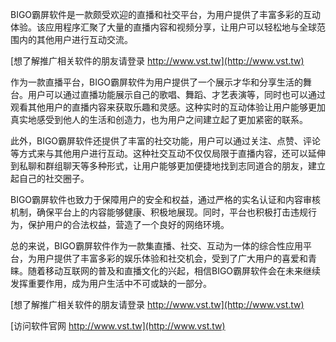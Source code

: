 BIGO霸屏软件是一款颇受欢迎的直播和社交平台，为用户提供了丰富多彩的互动体验。该应用程序汇聚了大量的直播内容和视频分享，让用户可以轻松地与全球范围内的其他用户进行互动交流。

[想了解推广相关软件的朋友请登录 http://www.vst.tw](http://www.vst.tw)

作为一款直播平台，BIGO霸屏软件为用户提供了一个展示才华和分享生活的舞台。用户可以通过直播功能展示自己的歌唱、舞蹈、才艺表演等，同时也可以通过观看其他用户的直播内容来获取乐趣和灵感。这种实时的互动体验让用户能够更加真实地感受到他人的生活和创造力，也为用户之间建立起了更加紧密的联系。

此外，BIGO霸屏软件还提供了丰富的社交功能，用户可以通过关注、点赞、评论等方式来与其他用户进行互动。这种社交互动不仅仅局限于直播内容，还可以延伸到私聊和群组聊天等多种形式，让用户能够更加便捷地找到志同道合的朋友，建立起自己的社交圈子。

BIGO霸屏软件也致力于保障用户的安全和权益，通过严格的实名认证和内容审核机制，确保平台上的内容能够健康、积极地展现。同时，平台也积极打击违规行为，保护用户的合法权益，营造了一个良好的网络环境。

总的来说，BIGO霸屏软件作为一款集直播、社交、互动为一体的综合性应用平台，为用户提供了丰富多彩的娱乐体验和社交机会，受到了广大用户的喜爱和青睐。随着移动互联网的普及和直播文化的兴起，相信BIGO霸屏软件会在未来继续发挥重要作用，成为用户生活中不可或缺的一部分。

[想了解推广相关软件的朋友请登录 http://www.vst.tw](http://www.vst.tw)


[访问软件官网 http://www.vst.tw](http://www.vst.tw)
